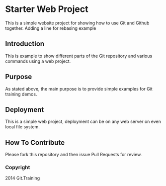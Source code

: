 # Starter Web Project

This is a simple website project for showing how to use Git and Github together. Adding a line for rebasing example

## Introduction

This is example to show different parts of the Git repository and various commands using a web project.

## Purpose

As stated above, the main purpose is to provide simple examples for Git training demos.

## Deployment

This is a simple web project, deployment can be on any web server on even local file system.

## How To Contribute

Please fork this repository and then issue Pull Requests for review.

### Copyright

2014 Git.Training